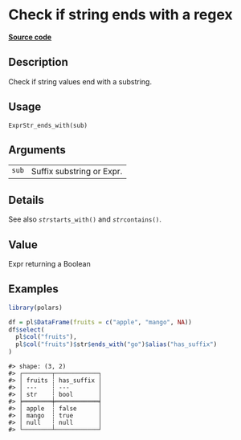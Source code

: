 

# Check if string ends with a regex

[**Source code**](https://github.com/pola-rs/r-polars/tree/mkdocs-matrial-search-preview/R/expr__string.R#L467)

## Description

Check if string values end with a substring.

## Usage

<pre><code class='language-R'>ExprStr_ends_with(sub)
</code></pre>

## Arguments

<table>
<tr>
<td style="white-space: nowrap; font-family: monospace; vertical-align: top">
<code id="ExprStr_ends_with_:_sub">sub</code>
</td>
<td>
Suffix substring or Expr.
</td>
</tr>
</table>

## Details

See also <code style="white-space: pre;">$str$starts_with()</code> and
<code style="white-space: pre;">$str$contains()</code>.

## Value

Expr returning a Boolean

## Examples

``` r
library(polars)

df = pl$DataFrame(fruits = c("apple", "mango", NA))
df$select(
  pl$col("fruits"),
  pl$col("fruits")$str$ends_with("go")$alias("has_suffix")
)
```

    #> shape: (3, 2)
    #> ┌────────┬────────────┐
    #> │ fruits ┆ has_suffix │
    #> │ ---    ┆ ---        │
    #> │ str    ┆ bool       │
    #> ╞════════╪════════════╡
    #> │ apple  ┆ false      │
    #> │ mango  ┆ true       │
    #> │ null   ┆ null       │
    #> └────────┴────────────┘

